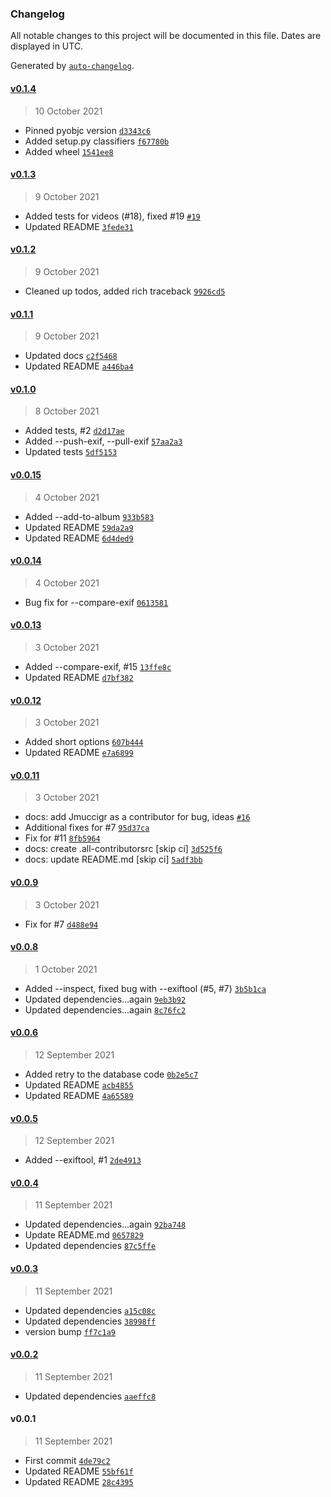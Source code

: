 ### Changelog

All notable changes to this project will be documented in this file. Dates are displayed in UTC.

Generated by [`auto-changelog`](https://github.com/CookPete/auto-changelog).

#### [v0.1.4](https://github.com/RhetTbull/photos_time_warp/compare/v0.1.3...v0.1.4)

> 10 October 2021

- Pinned pyobjc version [`d3343c6`](https://github.com/RhetTbull/photos_time_warp/commit/d3343c6999c26048078af56a5a5ad89b9d231630)
- Added setup.py classifiers [`f67780b`](https://github.com/RhetTbull/photos_time_warp/commit/f67780bf57310f72db9411e40de1b739673e6175)
- Added wheel [`1541ee8`](https://github.com/RhetTbull/photos_time_warp/commit/1541ee8c138fe83510bce338739ef4a1f381c3bd)

#### [v0.1.3](https://github.com/RhetTbull/photos_time_warp/compare/v0.1.2...v0.1.3)

> 9 October 2021

- Added tests for videos (#18), fixed #19 [`#19`](https://github.com/RhetTbull/photos_time_warp/issues/19)
- Updated README [`3fede31`](https://github.com/RhetTbull/photos_time_warp/commit/3fede31863231e65112f944919b490c84478ba57)

#### [v0.1.2](https://github.com/RhetTbull/photos_time_warp/compare/v0.1.1...v0.1.2)

> 9 October 2021

- Cleaned up todos, added rich traceback [`9926cd5`](https://github.com/RhetTbull/photos_time_warp/commit/9926cd551d8699b33405dd8146c192c2010754a9)

#### [v0.1.1](https://github.com/RhetTbull/photos_time_warp/compare/v0.1.0...v0.1.1)

> 9 October 2021

- Updated docs [`c2f5468`](https://github.com/RhetTbull/photos_time_warp/commit/c2f5468f65ca64b31427f999a48ee3163a95ad97)
- Updated README [`a446ba4`](https://github.com/RhetTbull/photos_time_warp/commit/a446ba4a4ddbde7e36dc06378a5d6e6abf40a47f)

#### [v0.1.0](https://github.com/RhetTbull/photos_time_warp/compare/v0.0.15...v0.1.0)

> 8 October 2021

- Added tests, #2 [`d2d17ae`](https://github.com/RhetTbull/photos_time_warp/commit/d2d17aeaee0e7e0f978599f9694133bd837d91e9)
- Added --push-exif, --pull-exif [`57aa2a3`](https://github.com/RhetTbull/photos_time_warp/commit/57aa2a3b83b5a7aefd24222b66ee11a0e2b5e44f)
- Updated tests [`5df5153`](https://github.com/RhetTbull/photos_time_warp/commit/5df5153e06ae08960235f4c49a9cc488651d29d1)

#### [v0.0.15](https://github.com/RhetTbull/photos_time_warp/compare/v0.0.14...v0.0.15)

> 4 October 2021

- Added --add-to-album [`933b583`](https://github.com/RhetTbull/photos_time_warp/commit/933b583041e247e001d0d276faeb7b57879af2df)
- Updated README [`59da2a9`](https://github.com/RhetTbull/photos_time_warp/commit/59da2a992b92b8514d4ac9559ac77075cec89438)
- Updated README [`6d4ded9`](https://github.com/RhetTbull/photos_time_warp/commit/6d4ded9a2bd312de051f9635d5c5e6d7b9435379)

#### [v0.0.14](https://github.com/RhetTbull/photos_time_warp/compare/v0.0.13...v0.0.14)

> 4 October 2021

- Bug fix for --compare-exif [`0613581`](https://github.com/RhetTbull/photos_time_warp/commit/061358188c38c0da30539b274b16c1725aacb7ba)

#### [v0.0.13](https://github.com/RhetTbull/photos_time_warp/compare/v0.0.12...v0.0.13)

> 3 October 2021

- Added --compare-exif, #15 [`13ffe8c`](https://github.com/RhetTbull/photos_time_warp/commit/13ffe8c76aa0e0a2c5735355b220878324efea33)
- Updated README [`d7bf382`](https://github.com/RhetTbull/photos_time_warp/commit/d7bf382156b322411b3926818e6e6793e2d9cf41)

#### [v0.0.12](https://github.com/RhetTbull/photos_time_warp/compare/v0.0.11...v0.0.12)

> 3 October 2021

- Added short options [`607b444`](https://github.com/RhetTbull/photos_time_warp/commit/607b44491dd4ed4d82ca8615b2f27b20ea854c09)
- Updated README [`e7a6899`](https://github.com/RhetTbull/photos_time_warp/commit/e7a6899a9443a03febf679af6fd4ede8a7cb0c94)

#### [v0.0.11](https://github.com/RhetTbull/photos_time_warp/compare/v0.0.9...v0.0.11)

> 3 October 2021

- docs: add Jmuccigr as a contributor for bug, ideas [`#16`](https://github.com/RhetTbull/photos_time_warp/pull/16)
- Additional fixes for #7 [`95d37ca`](https://github.com/RhetTbull/photos_time_warp/commit/95d37ca6990e14e0b91cc387d882631b449099e1)
- Fix for #11 [`8fb5964`](https://github.com/RhetTbull/photos_time_warp/commit/8fb5964d15927edbf0b6a8b2cd0ff073948caa03)
- docs: create .all-contributorsrc [skip ci] [`3d525f6`](https://github.com/RhetTbull/photos_time_warp/commit/3d525f65261866417ef0c9c61279158fb99cda19)
- docs: update README.md [skip ci] [`5adf3bb`](https://github.com/RhetTbull/photos_time_warp/commit/5adf3bb95d70a5173c2d42cd7de788a298e20731)

#### [v0.0.9](https://github.com/RhetTbull/photos_time_warp/compare/v0.0.8...v0.0.9)

> 3 October 2021

- Fix for #7 [`d488e94`](https://github.com/RhetTbull/photos_time_warp/commit/d488e94abc35db8b19ef1e98700501a9b5e41613)

#### [v0.0.8](https://github.com/RhetTbull/photos_time_warp/compare/v0.0.6...v0.0.8)

> 1 October 2021

- Added --inspect, fixed bug with --exiftool (#5, #7) [`3b5b1ca`](https://github.com/RhetTbull/photos_time_warp/commit/3b5b1ca0fe7d1be0da25cd228c3e8e77d2712d09)
- Updated dependencies...again [`9eb3b92`](https://github.com/RhetTbull/photos_time_warp/commit/9eb3b92928201a8275017f9aacc40fef01f94090)
- Updated dependencies...again [`8c76fc2`](https://github.com/RhetTbull/photos_time_warp/commit/8c76fc2a499554e5bfd3ddabc06111f55530aef3)

#### [v0.0.6](https://github.com/RhetTbull/photos_time_warp/compare/v0.0.5...v0.0.6)

> 12 September 2021

- Added retry to the database code [`0b2e5c7`](https://github.com/RhetTbull/photos_time_warp/commit/0b2e5c7b4dd89b300eb4ce340ac2ded4cb03ecbc)
- Updated README [`acb4855`](https://github.com/RhetTbull/photos_time_warp/commit/acb4855a22cef4a4bc43b2b08f1ea0e5a8b14100)
- Updated README [`4a65589`](https://github.com/RhetTbull/photos_time_warp/commit/4a655899b42ef1343171f4b06213bdc07f302208)

#### [v0.0.5](https://github.com/RhetTbull/photos_time_warp/compare/v0.0.4...v0.0.5)

> 12 September 2021

- Added --exiftool, #1 [`2de4913`](https://github.com/RhetTbull/photos_time_warp/commit/2de4913bd6a897d3f152129101eee7ec7577b1ab)

#### [v0.0.4](https://github.com/RhetTbull/photos_time_warp/compare/v0.0.3...v0.0.4)

> 11 September 2021

- Updated dependencies...again [`92ba748`](https://github.com/RhetTbull/photos_time_warp/commit/92ba7481f23aebd59e863a1efb8af40ca2711c2f)
- Update README.md [`0657829`](https://github.com/RhetTbull/photos_time_warp/commit/0657829dd9c2eb021796568eb5b9dc21179bc25d)
- Updated dependencies [`87c5ffe`](https://github.com/RhetTbull/photos_time_warp/commit/87c5ffe7371fef4753a0a6cbba1cb49085a5addf)

#### [v0.0.3](https://github.com/RhetTbull/photos_time_warp/compare/v0.0.2...v0.0.3)

> 11 September 2021

- Updated dependencies [`a15c08c`](https://github.com/RhetTbull/photos_time_warp/commit/a15c08cf122b600fc1e225003f9a97f9a77d32d6)
- Updated dependencies [`38998ff`](https://github.com/RhetTbull/photos_time_warp/commit/38998ff6742dd926ba21cc40d7fba922a0537165)
- version bump [`ff7c1a9`](https://github.com/RhetTbull/photos_time_warp/commit/ff7c1a9680468dbe08ca85d426026f46c873587c)

#### [v0.0.2](https://github.com/RhetTbull/photos_time_warp/compare/v0.0.1...v0.0.2)

> 11 September 2021

- Updated dependencies [`aaeffc8`](https://github.com/RhetTbull/photos_time_warp/commit/aaeffc871e18664b2048dc10207ce6312e252a47)

#### v0.0.1

> 11 September 2021

- First commit [`4de79c2`](https://github.com/RhetTbull/photos_time_warp/commit/4de79c2d07f21e4ccaaa4f3d223025bc228ea286)
- Updated README [`55bf61f`](https://github.com/RhetTbull/photos_time_warp/commit/55bf61f3bd3901f1b6b365445cb9bfa8f85da50d)
- Updated README [`28c4395`](https://github.com/RhetTbull/photos_time_warp/commit/28c4395b95c747e850630ad3758e70f82b3e90c0)
